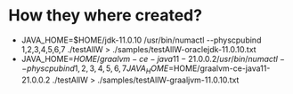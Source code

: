 # How they where created?
* JAVA_HOME=$HOME/jdk-11.0.10 /usr/bin/numactl --physcpubind 1,2,3,4,5,6,7 ./testAllW > ./samples/testAllW-oraclejdk-11.0.10.txt
* JAVA_HOME=$HOME/graalvm-ce-java11-21.0.0.2 /usr/bin/numactl --physcpubind 1,2,3,4,5,6,7 JAVA_HOME=$HOME/graalvm-ce-java11-21.0.0.2 ./testAllW > ./samples/testAllW-graaljvm-11.0.10.txt
